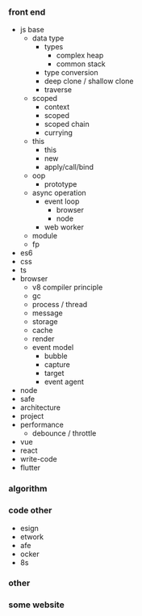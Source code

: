 

### front end
  - js base
    - data type
      - types 
        - complex heap
        - common stack
      - type conversion 
      - deep clone / shallow clone
      - traverse
    - scoped
      - context
      - scoped
      - scoped chain
      - currying
    - this
      - this
      - new
      - apply/call/bind
    - oop
      - prototype 
    - async operation
      - event loop 
        - browser 
        - node
      - web worker
    - module
    - fp
  - es6
  - css
  - ts
  - browser
    - v8 compiler principle
    - gc
    - process / thread
    - message
    - storage
    - cache
    - render
    - event model
      - bubble
      - capture
      - target
      - event agent
  - node
  - safe
  - architecture
  - project
  - performance
     - debounce / throttle
  - vue
  - react
  - write-code
  - flutter
### algorithm


### code other
  - esign
  - etwork
  - afe
  - ocker
  - 8s

### other



### some website


